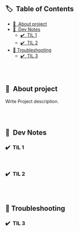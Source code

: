 ## 🏷 &nbsp;Table of Contents

- [🙌 &nbsp;About project](#-about-project)
- [📕 &nbsp;Dev Notes](#-dev-notes)
  - [✔️ &nbsp;TIL 1](#️-til-1)
  - [✔️ &nbsp;TIL 2](#️-til-2)
- [🔫 Troubleshooting](#-troubleshooting)
  - [✔️ &nbsp;TIL 3](#️-til-3)

<br/><br/>

## 🙌 &nbsp;About project

Write Project description.

<br/><br/>

## 📕 &nbsp;Dev Notes

### ✔️ &nbsp;TIL 1

<br/>

### ✔️ &nbsp;TIL 2

<br/><br/>

## 🔫 Troubleshooting

### ✔️ &nbsp;TIL 3
